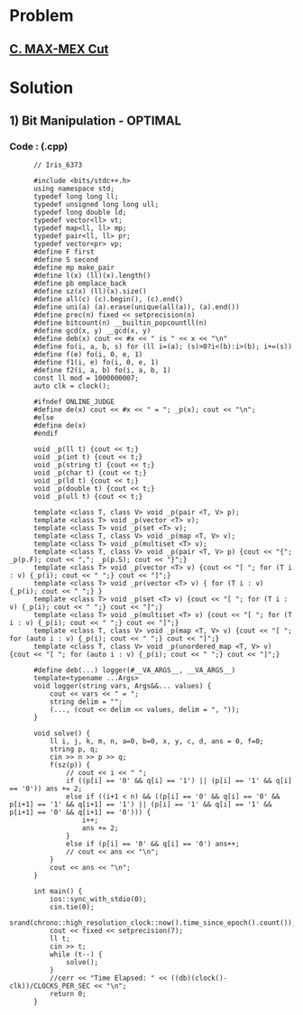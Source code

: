 # Problem

## [C. MAX-MEX Cut](https://codeforces.com/contest/1566/problem/C)


# Solution 

## 1) Bit Manipulation - OPTIMAL

      
      
      
   ### Code : (.cpp)
    
          // Iris_6373
 
          #include <bits/stdc++.h>
          using namespace std;
          typedef long long ll;
          typedef unsigned long long ull;
          typedef long double ld;
          typedef vector<ll> vt;
          typedef map<ll, ll> mp;
          typedef pair<ll, ll> pr;
          typedef vector<pr> vp;
          #define F first
          #define S second
          #define mp make_pair
          #define l(x) (ll)(x).length()
          #define pb emplace_back
          #define sz(x) (ll)(x).size()
          #define all(c) (c).begin(), (c).end()
          #define uni(a) (a).erase(unique(all(a)), (a).end())
          #define prec(n) fixed << setprecision(n)
          #define bitcount(n) __builtin_popcountll(n)
          #define gcd(x, y) __gcd(x, y)
          #define deb(x) cout << #x << " is " << x << "\n"
          #define fo(i, a, b, s) for (ll i=(a); (s)>0?i<(b):i>(b); i+=(s))
          #define f(e) fo(i, 0, e, 1)
          #define f1(i, e) fo(i, 0, e, 1)
          #define f2(i, a, b) fo(i, a, b, 1)
          const ll mod = 1000000007;
          auto clk = clock();

          #ifndef ONLINE_JUDGE
          #define de(x) cout << #x << " = "; _p(x); cout << "\n";
          #else
          #define de(x)
          #endif

          void _p(ll t) {cout << t;}
          void _p(int t) {cout << t;}
          void _p(string t) {cout << t;}
          void _p(char t) {cout << t;}
          void _p(ld t) {cout << t;}
          void _p(double t) {cout << t;}
          void _p(ull t) {cout << t;}

          template <class T, class V> void _p(pair <T, V> p);
          template <class T> void _p(vector <T> v);
          template <class T> void _p(set <T> v);
          template <class T, class V> void _p(map <T, V> v);
          template <class T> void _p(multiset <T> v);
          template <class T, class V> void _p(pair <T, V> p) {cout << "{"; _p(p.F); cout << ","; _p(p.S); cout << "}";}
          template <class T> void _p(vector <T> v) {cout << "[ "; for (T i : v) {_p(i); cout << " ";} cout << "]";}
          template <class T> void _pr(vector <T> v) { for (T i : v) {_p(i); cout << " ";} }
          template <class T> void _p(set <T> v) {cout << "[ "; for (T i : v) {_p(i); cout << " ";} cout << "]";}
          template <class T> void _p(multiset <T> v) {cout << "[ "; for (T i : v) {_p(i); cout << " ";} cout << "]";}
          template <class T, class V> void _p(map <T, V> v) {cout << "[ "; for (auto i : v) {_p(i); cout << " ";} cout << "]";}
          template <class T, class V> void _p(unordered_map <T, V> v) {cout << "[ "; for (auto i : v) {_p(i); cout << " ";} cout << "]";}

          #define deb(...) logger(#__VA_ARGS__, __VA_ARGS__)
          template<typename ...Args>
          void logger(string vars, Args&&... values) {
              cout << vars << " = ";
              string delim = "";
              (..., (cout << delim << values, delim = ", "));
          }

          void solve() {  
              ll i, j, k, m, n, a=0, b=0, x, y, c, d, ans = 0, f=0;
              string p, q;
              cin >> n >> p >> q;
              f(sz(p)) {
                  // cout << i << " ";
                  if ((p[i] == '0' && q[i] == '1') || (p[i] == '1' && q[i] == '0')) ans += 2;
                  else if ((i+1 < n) && ((p[i] == '0' && q[i] == '0' && p[i+1] == '1' && q[i+1] == '1') || (p[i] == '1' && q[i] == '1' && p[i+1] == '0' && q[i+1] == '0'))) {
                      i++;
                      ans += 2;
                  }
                  else if (p[i] == '0' && q[i] == '0') ans++;
                  // cout << ans << "\n";
              }
              cout << ans << "\n";
          }

          int main() {
              ios::sync_with_stdio(0);
              cin.tie(0);
              srand(chrono::high_resolution_clock::now().time_since_epoch().count());
              cout << fixed << setprecision(7);
              ll t;
              cin >> t;
              while (t--) {
                  solve();
              }
              //cerr << "Time Elapsed: " << ((db)(clock()-clk))/CLOCKS_PER_SEC << "\n";
              return 0;
          }   


